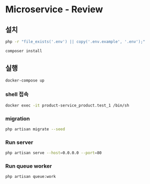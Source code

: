 # Microservice - Review

## 설치

```sh
php -r "file_exists('.env') || copy('.env.example', '.env');"

composer install
```

## 실행
```sh
docker-compose up
```

### shell 접속
```sh
docker exec -it product-service_product.test_1 /bin/sh
```

### migration
```sh
php artisan migrate --seed
```

### Run server
```sh
php artisan serve --host=0.0.0.0 --port=80
```

### Run queue worker 
```sh
php artisan queue:work
```
